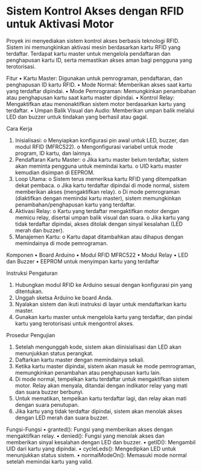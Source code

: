 # Sistem Kontrol Akses dengan RFID untuk Aktivasi Motor
Proyek ini menyediakan sistem kontrol akses berbasis teknologi RFID. Sistem ini memungkinkan aktivasi mesin berdasarkan kartu RFID yang terdaftar. Terdapat kartu master untuk mengelola pendaftaran dan penghapusan kartu ID, serta memastikan akses aman bagi pengguna yang terotorisasi.

Fitur
  •	Kartu Master: Digunakan untuk pemrograman, pendaftaran, dan penghapusan ID kartu RFID.
  •	Mode Normal: Memberikan akses saat kartu yang terdaftar dipindai.
  •	Mode Pemrograman: Memungkinkan penambahan atau penghapusan kartu saat kartu master dipindai.
  •	Kontrol Relay: Mengaktifkan atau menonaktifkan sistem motor berdasarkan kartu yang terdaftar.
  •	Umpan Balik Visual dan Audio: Memberikan umpan balik melalui LED dan buzzer untuk tindakan yang berhasil atau gagal.

Cara Kerja
  1.	Inisialisasi:
      o	Menyiapkan konfigurasi pin awal untuk LED, buzzer, dan modul RFID (MFRC522).
      o	Mengonfigurasi variabel untuk mode program, ID kartu, dan lainnya.
  2.	Pendaftaran Kartu Master:
      o	Jika kartu master belum terdaftar, sistem akan meminta pengguna untuk memindai kartu.
      o	UID kartu master kemudian disimpan di EEPROM.
  3.	Loop Utama:
      o	Sistem terus memeriksa kartu RFID yang ditempatkan dekat pembaca.
      o	Jika kartu terdaftar dipindai di mode normal, sistem memberikan akses (mengaktifkan relay).
      o	Di mode pemrograman (diaktifkan dengan memindai kartu master), sistem memungkinkan penambahan/penghapusan kartu yang terdaftar.
  4.	Aktivasi Relay:
      o	Kartu yang terdaftar mengaktifkan motor dengan memicu relay, disertai umpan balik visual dan suara.
      o	Jika kartu yang tidak terdaftar dipindai, akses ditolak dengan sinyal kesalahan (LED merah dan buzzer).
  5.	Manajemen Kartu:
      o	Kartu dapat ditambahkan atau dihapus dengan memindainya di mode pemrograman.

Komponen
  •	Board Arduino
  •	Modul RFID MFRC522
  •	Modul Relay
  •	LED dan Buzzer
  •	EEPROM untuk menyimpan kartu yang terdaftar

Instruksi Pengaturan
  1.	Hubungkan modul RFID ke Arduino sesuai dengan konfigurasi pin yang ditentukan.
  2.	Unggah sketsa Arduino ke board Anda.
  3.	Nyalakan sistem dan ikuti instruksi di layar untuk mendaftarkan kartu master.
  4.	Gunakan kartu master untuk mengelola kartu yang terdaftar, dan pindai kartu yang terotorisasi untuk mengontrol akses.

Prosedur Pengujian
  1.	Setelah mengunggah kode, sistem akan diinisialisasi dan LED akan menunjukkan status perangkat.
  2.	Daftarkan kartu master dengan memindainya sekali.
  3.	Ketika kartu master dipindai, sistem akan masuk ke mode pemrograman, memungkinkan penambahan atau penghapusan kartu lain.
  4.	Di mode normal, tempelkan kartu terdaftar untuk mengaktifkan sistem motor. Relay akan menyala, ditandai dengan indikator relay yang mati dan suara buzzer berbunyi.
  5.	Untuk mematikan, tempelkan kartu terdaftar lagi, dan relay akan mati dengan suara penutupan.
  6.	Jika kartu yang tidak terdaftar dipindai, sistem akan menolak akses dengan LED merah dan suara buzzer.

Fungsi-Fungsi
  •	granted(): Fungsi yang memberikan akses dengan mengaktifkan relay.
  •	denied(): Fungsi yang menolak akses dan memberikan sinyal kesalahan dengan LED dan buzzer.
  •	getID(): Mengambil UID dari kartu yang dipindai.
  •	cycleLeds(): Mengedipkan LED untuk menunjukkan status sistem.
  •	normalModeOn(): Memasuki mode normal setelah memindai kartu yang valid.

